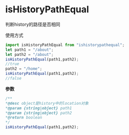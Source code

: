 # isHistoryPathEqual

判断history的路径是否相同

使用方式

```js
import isHistoryPathEqual from "ishistorypathequal";
let path1 = "/about";
let path2 = "/about";
isHistoryPathEqual(path1,path2);
//true
path2 = "/home";
isHistoryPathEqual(path1,path2);
//false
```  
**参数**
```js
/**
*@desc object是history中的location对象
*@param {string|object} path1
*@param {string|object} path2
*@return boolean
*/
isHistoryPathEqual(path1,path2);
```  

